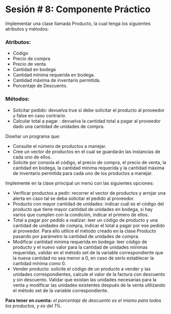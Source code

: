 # Sesión # 8: Componente Práctico

Implementar una clase llamada Producto, la cual tenga los siguientes atributos y métodos:

### Atributos:

* Código
* Precio de compra
* Precio de venta
* Cantidad en bodega
* Cantidad mínima requerida en bodega.
* Cantidad máxima de inventario permitida.
* Porcentaje de Descuento.

### Métodos:

* Solicitar pedido: devuelva true si debe solicitar el producto al proveedor y false en caso contrario.
* Calcular total a pagar : devuelva la cantidad total a pagar al proveedor dado una cantidad de unidades de compra.


Diseñar un programa que:

* Consulte el número de productos a manejar.
* Cree un vector de productos en el cual se guardarán las instancias de cada uno de ellos.
* Solicite por consola el código, el precio de compra, el precio de venta, la cantidad en bodega, la cantidad mínima requerida y la cantidad máxima de inventario permitida para cada uno de los productos a manejar.

Implemente en la clase principal un menú con las siguientes opciones:

* Verificar productos a pedir: recorrer el vector de productos y arrojar una alerta en caso tal se deba solicitar el pedido al proveedor.
* Producto con mayor cantidad de unidades: indicar cuál es el código del producto que tiene mayor cantidad de unidades en bodega, si hay varios que cumplen con la condición, indicar el primero de ellos.
* Total a pagar por pedido a realizar: leer un código de producto y una cantidad de unidades de compra, indicar el total a pagar por ese pedido al proveedor. Para ello utilice el método creado en la clase Producto pasando por parámetro la cantidad de unidades de compra.
* Modificar cantidad mínima requerida en bodega: leer código de producto y el nuevo valor para la cantidad de unidades mínimas requeridas, validar en el método set de la variable correspondiente que la nueva cantidad no sea menor a 0, en caso de serlo establecer la cantidad mínima como 0.
* Vender producto: solicite el código de un producto a vender y las unidades correspondientes, calcule el valor de la factura con descuento y sin descuento. Validar que existan las unidades necesarias para la venta y modificar las unidades existentes después de la venta utilizando el método set de la variable correspondiente.

**Para tener en cuenta:** *el porcentaje de descuento es el mismo para todos los productos, y es del 1%.*
